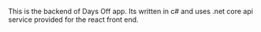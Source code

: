 This is the backend of Days Off app. Its written in c# and uses .net core api service provided for the react front end.
